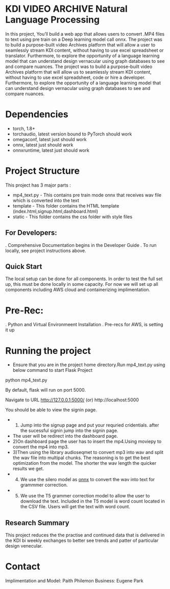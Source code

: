 # KDI VIDEO ARCHIVE Natural Language Processing 

In this project, You’ll build a web app that allows users to convert .MP4 files to text using pre train on a Deep learning model call onnx.
The project was to build a purpose-built video Archives platform that will allow a user to seamlessly stream KDI content, without having to use excel spreadsheet or translator. Furthermore, to explore the opportunity of a language learning model that can understand design vernacular using graph databases to see and compare nuances. 
The project was to build a purpose-built video Archives platform that will allow us to seamlessly stream KDI content, without having to use excel spreadsheet, code or hire a developer. Furthermore, to explore the opportunity of a language learning model that can understand design vernacular using graph databases to see and compare nuances. 


# Dependencies
  - torch, 1.8+
  - torchaudio, latest version bound to PyTorch should work
  - omegaconf, latest just should work
  - onnx, latest just should work
  - onnxruntime, latest just should work

# Project Structure
This project has 3 major parts :
- mp4_text.py - This contains pre train mode onnx that receives wav file which is converted into the text
- template - This folder contains the HTML template (index.html,signup.html,dashboard.html)
- static - This folder contains the css folder with style files

## For Developers:
. Comprehensive Documentation begins in the Developer Guide
. To run locally, see project instructions above.

## Quick Start
The local setup can be done for all components. In order to test the full set up, this must be done locally in some capacity. For now we will set up all components including AWS cloud and containerizing implimentation. 

# Pre-Rec:
. Python and Virtual Environmeent Installation
.  Pre-recs for AWS, is setting it up

# Running the project

- Ensure that you are in the project home directory.Run mp4_text.py using below command to start Flask Project

python mp4_text.py

By default, flask will run on port 5000.

Navigate to URL http://127.0.0.1:5000/ (or) http://localhost:5000

You should be able to view the signin page.
- 1) Jump into the signup page and put your requried cridentials. after the sucessful signin jump into the signin page. 
- The user will be redirect into the dashboard page. 
- 2)On dashboard page the user has to insert the mp4.Using moviepy to convert the mp4 into mp3. 
- 3)Then using the library audioseqmet to convert mp3 into wav and split the wav file into multipal chunks. The reasoning is to get the best optimization from the model. The shorter the wav length the quicker results we get. 
- 4) We use the silero model as [onnx](https://github.com/snakers4/silero-models) to convert the wav into text for grammmer correction.
- 5) We use the T5 grammer correction model to allow the user to download the text. Included in the T5 model is word count located in the CSV file. Users will get the text with word count.


## Research Summary 
This project reduces the the practise and continued data that is delivered in the KDI bi weekly exchanges to better see trends and patter of particular design venecular. 

# Contact 
Implimentation and Model: Paith Philemon
Business: Eugene Park







